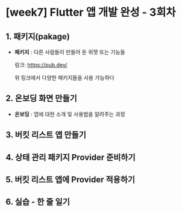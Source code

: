 # [week7] Flutter 앱 개발 완성 - 3회차

## 1. 패키지(pakage)

+  __패키지__ : 다른 사람들이 만들어 둔 위젯 또는 기능들

   링크: <https://pub.dev/>
  
   위 링크에서 다양한 패키지들을 사용 가능하다


## 2. 온보딩 화면 만들기

+ __온보딩__ : 앱에 대한 소개 및 사용법을 알려주는 과정

## 3. 버킷 리스트 앱 만들기

## 4. 상태 관리 패키지 Provider 준비하기

## 5. 버킷 리스트 앱에 Provider 적용하기

## 6. 실습 - 한 줄 일기

